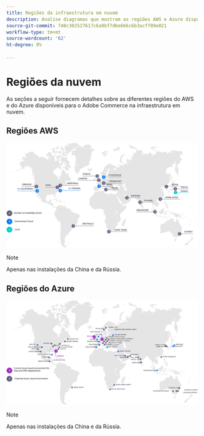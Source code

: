 ```yaml
---
title: Regiões da infraestrutura em nuvem
description: Analise diagramas que mostram as regiões AWS e Azure disponíveis para o Adobe Commerce.
source-git-commit: 748c302527617c6a9bf7d6e666c6b3acff89e021
workflow-type: tm+mt
source-wordcount: '62'
ht-degree: 0%

---
```



# Regiões da nuvem

As seções a seguir fornecem detalhes sobre as diferentes regiões do AWS e do Azure disponíveis para o Adobe Commerce na infraestrutura em nuvem.

## Regiões AWS

![Diagrama mostrando regiões do AWS](../../../assets/playbooks/aws-regions.svg)

>[!NOTE]
>
> Apenas nas instalações da China e da Rússia.

## Regiões do Azure

![Diagrama que mostra as regiões do Azure](../../../assets/playbooks/azure-regions.svg)

>[!NOTE]
>
> Apenas nas instalações da China e da Rússia.
